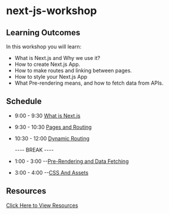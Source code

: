 # next-js-workshop
## Learning Outcomes
In this workshop you will learn: 
- What is Next.js and Why we use it?
- How to create Next.js App.
- How to make routes and linking between pages.
- How to style your Next.js App
- What Pre-rendering means, and how to fetch data from APIs.
## Schedule
  
  - 9:00 - 9:30  [What is Next.js](./What-is-Next-js.md)
  - 9:30 - 10:30 [Pages and Routing](./Pages.md)
  - 10:30 - 12:00 [Dynamic Routing](./Dynamic-Routing.md)
 
     ---- BREAK ----
     
  - 1:00 - 3:00  --[Pre-Rendering and Data Fetching](./rendering-and-Data-fetching.md)
  - 3:00 - 4:00 --[CSS And Assets](./css-and-Assets.md)  
## Resources
  [Click Here to View Resources](./Resources.md)
